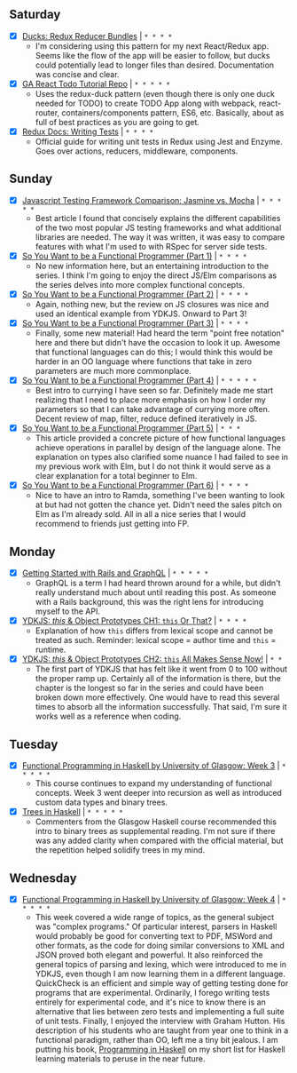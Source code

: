 ## Saturday

* [x] [Ducks: Redux Reducer Bundles](https://github.com/erikras/ducks-modular-redux) | `* * * *`
  * I'm considering using this pattern for my next React/Redux app. Seems like the flow of the app will be easier to follow, but ducks could potentially lead to longer files than desired. Documentation was concise and clear.
* [x] [GA React Todo Tutorial Repo](https://github.com/goopscoop/ga-react-tutorial/tree/6-reduxActionsAndReducers) | `* * * * *`
  * Uses the redux-duck pattern (even though there is only one duck needed for TODO) to create TODO App along with webpack, react-router, containers/components pattern, ES6, etc. Basically, about as full of best practices as you are going to get.
* [x] [Redux Docs: Writing Tests](http://redux.js.org/docs/recipes/WritingTests.html) | `* * * *`
  * Official guide for writing unit tests in Redux using Jest and Enzyme. Goes over actions, reducers, middleware, components.

## Sunday

* [x] [Javascript Testing Framework Comparison: Jasmine vs. Mocha](https://www.codementor.io/javascript/tutorial/javascript-testing-framework-comparison-jasmine-vs-mocha) | `* * * * *`
  * Best article I found that concisely explains the different capabilities of the two most popular JS testing frameworks and what additional libraries are needed. The way it was written, it was easy to compare features with what I'm used to with RSpec for server side tests.
* [x] [So You Want to be a Functional Programmer (Part 1)](https://medium.com/@cscalfani/so-you-want-to-be-a-functional-programmer-part-1-1f15e387e536#.li48cfrsx) | `* * * *`
  * No new information here, but an entertaining introduction to the series. I think I'm going to enjoy the direct JS/Elm comparisons as the series delves into more complex functional concepts.
* [x] [So You Want to be a Functional Programmer (Part 2)](https://medium.com/@cscalfani/so-you-want-to-be-a-functional-programmer-part-2-7005682cec4a#.hsj35e65j) | `* * * *`
  * Again, nothing new, but the review on JS closures was nice and used an identical example from YDKJS. Onward to Part 3!
* [x] [So You Want to be a Functional Programmer (Part 3)](https://medium.com/@cscalfani/so-you-want-to-be-a-functional-programmer-part-3-1b0fd14eb1a7#.mxfm25nf1) | `* * * *`
  * Finally, some new material! Had heard the term "point free notation" here and there but didn't have the occasion to look it up. Awesome that functional languages can do this; I would think this would be harder in an OO language where functions that take in zero parameters are much more commonplace.
* [x] [So You Want to be a Functional Programmer (Part 4)](https://medium.com/@cscalfani/so-you-want-to-be-a-functional-programmer-part-4-18fbe3ea9e49#.2gc05m6g9) | `* * * * *`
  * Best intro to currying I have seen so far. Definitely made me start realizing that I need to place more emphasis on how I order my parameters so that I can take advantage of currying more often. Decent review of map, filter, reduce defined iteratively in JS.
* [x] [So You Want to be a Functional Programmer (Part 5)](https://medium.com/@cscalfani/so-you-want-to-be-a-functional-programmer-part-5-c70adc9cf56a#.upvenvyzj) | `* * *`
  * This article provided a concrete picture of how functional languages achieve operations in parallel by design of the language alone. The explanation on types also clarified some nuance I had failed to see in my previous work with Elm, but I do not think it would serve as a clear explanation for a total beginner to Elm.
* [x] [So You Want to be a Functional Programmer (Part 6)](https://medium.com/@cscalfani/so-you-want-to-be-a-functional-programmer-part-6-db502830403#.cxq9njehs) | `* * * *`
  * Nice to have an intro to Ramda, something I've been wanting to look at but had not gotten the chance yet. Didn't need the sales pitch on Elm as I'm already sold. All in all a nice series that I would recommend to friends just getting into FP.

## Monday
  * [x] [Getting Started with Rails and GraphQL](http://mgiroux.me/2015/getting-started-with-rails-graphql-relay/) | `* * * * *`
    * GraphQL is a term I had heard thrown around for a while, but didn't really understand much about until reading this post. As someone with a Rails background, this was the right lens for introducing myself to the API.
  * [x] [YDKJS: *this* & Object Prototypes CH1: `this` Or That?](https://github.com/getify/You-Dont-Know-JS/blob/master/this%20%26%20object%20prototypes/ch1.md) | `* * * *`
    * Explanation of how `this` differs from lexical scope and cannot be treated as such. Reminder: lexical scope = author time and `this` = runtime.
  * [x] [YDKJS: *this* & Object Prototypes CH2: `this` All Makes Sense Now!](https://github.com/getify/You-Dont-Know-JS/blob/master/this%20%26%20object%20prototypes/ch2.md) | `* *`
    * The first part of YDKJS that has felt like it went from 0 to 100 without the proper ramp up. Certainly all of the information is there, but the chapter is the longest so far in the series and could have been broken down more effectively. One would have to read this several times to absorb all the information successfully. That said, I'm sure it works well as a reference when coding.

## Tuesday

  * [x] [Functional Programming in Haskell by University of Glasgow: Week 3](https://www.futurelearn.com/courses/functional-programming-haskell/) | `* * * * *`
    * This course continues to expand my understanding of functional concepts. Week 3 went deeper into recursion as well as introduced custom data types and binary trees.
  * [x] [Trees in Haskell](https://dkalemis.wordpress.com/2014/01/23/trees-in-haskell/) | `* * * * *`
    * Commenters from the Glasgow Haskell course recommended this intro to binary trees as supplemental reading. I'm not sure if there was any added clarity when compared with the official material, but the repetition helped solidify trees in my mind.

## Wednesday
  * [x] [Functional Programming in Haskell by University of Glasgow: Week 4](https://www.futurelearn.com/courses/functional-programming-haskell/) | `* * * * *`
    * This week covered a wide range of topics, as the general subject was "complex programs." Of particular interest, parsers in Haskell would probably be good for converting text to PDF, MSWord and other formats, as the code for doing similar conversions to XML and JSON proved both elegant and powerful. It also reinforced the general topics of parsing and lexing, which were introduced to me in YDKJS, even though I am now learning them in a different language. QuickCheck is an efficient and simple way of getting testing done for programs that are experimental. Ordinarily, I forego writing tests entirely for experimental code, and it's nice to know there is an alternative that lies between zero tests and implementing a full suite of unit tests. Finally, I enjoyed the interview with Graham Hutton. His description of his students who are taught from year one to think in a functional paradigm, rather than OO, left me a tiny bit jealous. I am putting his book, [Programming in Haskell](http://www.cs.nott.ac.uk/~pszgmh/pih.html) on my short list for Haskell learning materials to peruse in the near future. 
